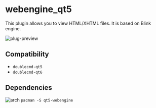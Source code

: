 webengine_qt5
========
This plugin allows you to view HTML/XHTML files. It is based on Blink engine.

![plug-preview](https://i.imgur.com/djk3VVU.png)

## Compatibility
- `doublecmd-qt5`
- `doublecmd-qt6`

## Dependencies
![arch](https://wiki.archlinux.org/favicon.ico) `pacman -S qt5-webengine`
